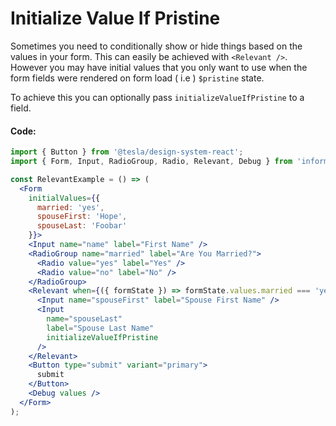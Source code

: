 # Initialize Value If Pristine

Sometimes you need to conditionally show or hide things based on the values in your form. This can easily be achieved with `<Relevant />`. However you may have initial values that you only want to use when the form fields were rendered on form load ( i.e ) `$pristine` state.

To achieve this you can optionally pass `initializeValueIfPristine` to a field.

#### Code:

```jsx
import { Button } from '@tesla/design-system-react';
import { Form, Input, RadioGroup, Radio, Relevant, Debug } from 'informed';

const RelevantExample = () => (
  <Form
    initialValues={{
      married: 'yes',
      spouseFirst: 'Hope',
      spouseLast: 'Foobar'
    }}>
    <Input name="name" label="First Name" />
    <RadioGroup name="married" label="Are You Married?">
      <Radio value="yes" label="Yes" />
      <Radio value="no" label="No" />
    </RadioGroup>
    <Relevant when={({ formState }) => formState.values.married === 'yes'}>
      <Input name="spouseFirst" label="Spouse First Name" />
      <Input
        name="spouseLast"
        label="Spouse Last Name"
        initializeValueIfPristine
      />
    </Relevant>
    <Button type="submit" variant="primary">
      submit
    </Button>
    <Debug values />
  </Form>
);
```

<!-- STORY -->
